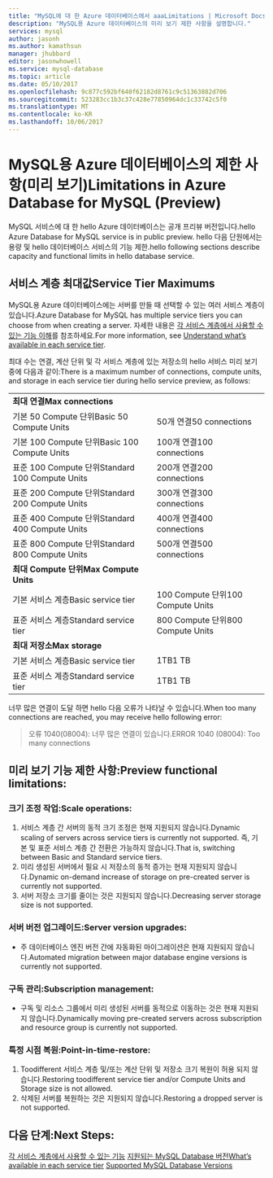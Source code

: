 ```yaml
---
title: "MySQL에 대 한 Azure 데이터베이스에서 aaaLimitations | Microsoft Docs"
description: "MySQL용 Azure 데이터베이스의 미리 보기 제한 사항을 설명합니다."
services: mysql
author: jasonh
ms.author: kamathsun
manager: jhubbard
editor: jasonwhowell
ms.service: mysql-database
ms.topic: article
ms.date: 05/10/2017
ms.openlocfilehash: 9c877c592bf640f62182d8761c9c51363882d706
ms.sourcegitcommit: 523283cc1b3c37c428e77850964dc1c33742c5f0
ms.translationtype: MT
ms.contentlocale: ko-KR
ms.lasthandoff: 10/06/2017
---
```

# <a name="limitations-in-azure-database-for-mysql-preview"></a><span data-ttu-id="90ec2-103">MySQL용 Azure 데이터베이스의 제한 사항(미리 보기)</span><span class="sxs-lookup"><span data-stu-id="90ec2-103">Limitations in Azure Database for MySQL (Preview)</span></span>
<span data-ttu-id="90ec2-104">MySQL 서비스에 대 한 hello Azure 데이터베이스는 공개 프리뷰 버전입니다.</span><span class="sxs-lookup"><span data-stu-id="90ec2-104">hello Azure Database for MySQL service is in public preview.</span></span> <span data-ttu-id="90ec2-105">hello 다음 단원에서는 용량 및 hello 데이터베이스 서비스의 기능 제한.</span><span class="sxs-lookup"><span data-stu-id="90ec2-105">hello following sections describe capacity and functional limits in hello database service.</span></span>

## <a name="service-tier-maximums"></a><span data-ttu-id="90ec2-106">서비스 계층 최대값</span><span class="sxs-lookup"><span data-stu-id="90ec2-106">Service Tier Maximums</span></span>
<span data-ttu-id="90ec2-107">MySQL용 Azure 데이터베이스에는 서버를 만들 때 선택할 수 있는 여러 서비스 계층이 있습니다.</span><span class="sxs-lookup"><span data-stu-id="90ec2-107">Azure Database for MySQL has multiple service tiers you can choose from when creating a server.</span></span> <span data-ttu-id="90ec2-108">자세한 내용은 [각 서비스 계층에서 사용할 수 있는 기능 이해](concepts-service-tiers.md)를 참조하세요.</span><span class="sxs-lookup"><span data-stu-id="90ec2-108">For more information, see [Understand what’s available in each service tier](concepts-service-tiers.md).</span></span>  

<span data-ttu-id="90ec2-109">최대 수는 연결, 계산 단위 및 각 서비스 계층에 있는 저장소의 hello 서비스 미리 보기 중에 다음과 같이:</span><span class="sxs-lookup"><span data-stu-id="90ec2-109">There is a maximum number of connections, compute units, and storage in each service tier during hello service preview, as follows:</span></span> 

|                            |                   |
| :------------------------- | :---------------- |
| <span data-ttu-id="90ec2-110">**최대 연결**</span><span class="sxs-lookup"><span data-stu-id="90ec2-110">**Max connections**</span></span>        |                   |
| <span data-ttu-id="90ec2-111">기본 50 Compute 단위</span><span class="sxs-lookup"><span data-stu-id="90ec2-111">Basic 50 Compute Units</span></span>     | <span data-ttu-id="90ec2-112">50개 연결</span><span class="sxs-lookup"><span data-stu-id="90ec2-112">50 connections</span></span>    |
| <span data-ttu-id="90ec2-113">기본 100 Compute 단위</span><span class="sxs-lookup"><span data-stu-id="90ec2-113">Basic 100 Compute Units</span></span>    | <span data-ttu-id="90ec2-114">100개 연결</span><span class="sxs-lookup"><span data-stu-id="90ec2-114">100 connections</span></span>   |
| <span data-ttu-id="90ec2-115">표준 100 Compute 단위</span><span class="sxs-lookup"><span data-stu-id="90ec2-115">Standard 100 Compute Units</span></span> | <span data-ttu-id="90ec2-116">200개 연결</span><span class="sxs-lookup"><span data-stu-id="90ec2-116">200 connections</span></span>   |
| <span data-ttu-id="90ec2-117">표준 200 Compute 단위</span><span class="sxs-lookup"><span data-stu-id="90ec2-117">Standard 200 Compute Units</span></span> | <span data-ttu-id="90ec2-118">300개 연결</span><span class="sxs-lookup"><span data-stu-id="90ec2-118">300 connections</span></span>   |
| <span data-ttu-id="90ec2-119">표준 400 Compute 단위</span><span class="sxs-lookup"><span data-stu-id="90ec2-119">Standard 400 Compute Units</span></span> | <span data-ttu-id="90ec2-120">400개 연결</span><span class="sxs-lookup"><span data-stu-id="90ec2-120">400 connections</span></span>   |
| <span data-ttu-id="90ec2-121">표준 800 Compute 단위</span><span class="sxs-lookup"><span data-stu-id="90ec2-121">Standard 800 Compute Units</span></span> | <span data-ttu-id="90ec2-122">500개 연결</span><span class="sxs-lookup"><span data-stu-id="90ec2-122">500 connections</span></span>   |
| <span data-ttu-id="90ec2-123">**최대 Compute 단위**</span><span class="sxs-lookup"><span data-stu-id="90ec2-123">**Max Compute Units**</span></span>      |                   |
| <span data-ttu-id="90ec2-124">기본 서비스 계층</span><span class="sxs-lookup"><span data-stu-id="90ec2-124">Basic service tier</span></span>         | <span data-ttu-id="90ec2-125">100 Compute 단위</span><span class="sxs-lookup"><span data-stu-id="90ec2-125">100 Compute Units</span></span> |
| <span data-ttu-id="90ec2-126">표준 서비스 계층</span><span class="sxs-lookup"><span data-stu-id="90ec2-126">Standard service tier</span></span>      | <span data-ttu-id="90ec2-127">800 Compute 단위</span><span class="sxs-lookup"><span data-stu-id="90ec2-127">800 Compute Units</span></span> |
| <span data-ttu-id="90ec2-128">**최대 저장소**</span><span class="sxs-lookup"><span data-stu-id="90ec2-128">**Max storage**</span></span>            |                   |
| <span data-ttu-id="90ec2-129">기본 서비스 계층</span><span class="sxs-lookup"><span data-stu-id="90ec2-129">Basic service tier</span></span>         | <span data-ttu-id="90ec2-130">1TB</span><span class="sxs-lookup"><span data-stu-id="90ec2-130">1 TB</span></span>              |
| <span data-ttu-id="90ec2-131">표준 서비스 계층</span><span class="sxs-lookup"><span data-stu-id="90ec2-131">Standard service tier</span></span>      | <span data-ttu-id="90ec2-132">1TB</span><span class="sxs-lookup"><span data-stu-id="90ec2-132">1 TB</span></span>              |

<span data-ttu-id="90ec2-133">너무 많은 연결이 도달 하면 hello 다음 오류가 나타날 수 있습니다.</span><span class="sxs-lookup"><span data-stu-id="90ec2-133">When too many connections are reached, you may receive hello following error:</span></span>
> <span data-ttu-id="90ec2-134">오류 1040(08004): 너무 많은 연결이 있습니다.</span><span class="sxs-lookup"><span data-stu-id="90ec2-134">ERROR 1040 (08004): Too many connections</span></span>

## <a name="preview-functional-limitations"></a><span data-ttu-id="90ec2-135">미리 보기 기능 제한 사항:</span><span class="sxs-lookup"><span data-stu-id="90ec2-135">Preview functional limitations:</span></span>
### <a name="scale-operations"></a><span data-ttu-id="90ec2-136">크기 조정 작업:</span><span class="sxs-lookup"><span data-stu-id="90ec2-136">Scale operations:</span></span>
1.  <span data-ttu-id="90ec2-137">서비스 계층 간 서버의 동적 크기 조정은 현재 지원되지 않습니다.</span><span class="sxs-lookup"><span data-stu-id="90ec2-137">Dynamic scaling of servers across service tiers is currently not supported.</span></span> <span data-ttu-id="90ec2-138">즉, 기본 및 표준 서비스 계층 간 전환은 가능하지 않습니다.</span><span class="sxs-lookup"><span data-stu-id="90ec2-138">That is, switching between Basic and Standard service tiers.</span></span>
2.  <span data-ttu-id="90ec2-139">미리 생성된 서버에서 필요 시 저장소의 동적 증가는 현재 지원되지 않습니다.</span><span class="sxs-lookup"><span data-stu-id="90ec2-139">Dynamic on-demand increase of storage on pre-created server is currently not supported.</span></span>
3.  <span data-ttu-id="90ec2-140">서버 저장소 크기를 줄이는 것은 지원되지 않습니다.</span><span class="sxs-lookup"><span data-stu-id="90ec2-140">Decreasing server storage size is not supported.</span></span>

### <a name="server-version-upgrades"></a><span data-ttu-id="90ec2-141">서버 버전 업그레이드:</span><span class="sxs-lookup"><span data-stu-id="90ec2-141">Server version upgrades:</span></span>
- <span data-ttu-id="90ec2-142">주 데이터베이스 엔진 버전 간에 자동화된 마이그레이션은 현재 지원되지 않습니다.</span><span class="sxs-lookup"><span data-stu-id="90ec2-142">Automated migration between major database engine versions is currently not supported.</span></span>

### <a name="subscription-management"></a><span data-ttu-id="90ec2-143">구독 관리:</span><span class="sxs-lookup"><span data-stu-id="90ec2-143">Subscription management:</span></span>
- <span data-ttu-id="90ec2-144">구독 및 리소스 그룹에서 미리 생성된 서버를 동적으로 이동하는 것은 현재 지원되지 않습니다.</span><span class="sxs-lookup"><span data-stu-id="90ec2-144">Dynamically moving pre-created servers across subscription and resource group is currently not supported.</span></span>

### <a name="point-in-time-restore"></a><span data-ttu-id="90ec2-145">특정 시점 복원:</span><span class="sxs-lookup"><span data-stu-id="90ec2-145">Point-in-time-restore:</span></span>
1.  <span data-ttu-id="90ec2-146">Toodifferent 서비스 계층 및/또는 계산 단위 및 저장소 크기 복원이 허용 되지 않습니다.</span><span class="sxs-lookup"><span data-stu-id="90ec2-146">Restoring toodifferent service tier and/or Compute Units and Storage size is not allowed.</span></span>
2.  <span data-ttu-id="90ec2-147">삭제된 서버를 복원하는 것은 지원되지 않습니다.</span><span class="sxs-lookup"><span data-stu-id="90ec2-147">Restoring a dropped server is not supported.</span></span>

## <a name="next-steps"></a><span data-ttu-id="90ec2-148">다음 단계:</span><span class="sxs-lookup"><span data-stu-id="90ec2-148">Next Steps:</span></span>
<span data-ttu-id="90ec2-149">[각 서비스 계층에서 사용할 수 있는 기능](concepts-service-tiers.md)
[지원되는 MySQL Database 버전](concepts-supported-versions.md)</span><span class="sxs-lookup"><span data-stu-id="90ec2-149">[What’s available in each service tier](concepts-service-tiers.md)
[Supported MySQL Database Versions](concepts-supported-versions.md)</span></span>
